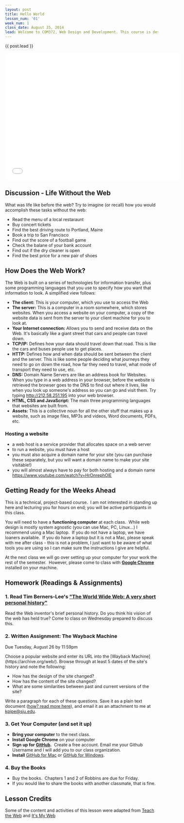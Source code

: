 ```yaml
---
layout: post
title: Hello World
lesson_num: '01'
week_num: 1
class_date: August 25, 2014
lead: Welcome to COM372, Web Design and Development. This course is designed to guide you through the process of planning, designing, and implementing your first website. In this lesson we'll gain our bearings by understanding a bit about the history of the web and how the web works.
---
```


<p class="lead">{{ post.lead }}</p>

<!--more-->

<iframe src="//slides.com/kellyannepipe/com37214-w01c01/embed" width="576" height="420" scrolling="no" frameborder="0" webkitallowfullscreen mozallowfullscreen allowfullscreen></iframe>


## Discussion - Life Without the Web

What was life like before the web? Try to imagine (or recall) how you would accomplish these tasks without the web:

- Read the menu of a local restaraunt
- Buy concert tickets
- Find the best driving route to Portland, Maine
- Book a trip to San Francisco
- Find out the score of a football game
- Check the balane of your bank account
- Find out if the dry cleaner is open
- Find the best price for a new pair of shoes

## How Does the Web Work?

The Web is built on a series of technologies for information transfer, plus some programming languages that you use to specify how you want that information to look. A simplified view follows:

- **The client:** This is your computer, which you use to access the Web
- **The server:** This is a computer in a room somewhere, which stores websites. When you access a website on your computer, a copy of the website data is sent from the server to your client machine for you to look at.
- **Your Internet connection:** Allows you to send and receive data on the Web. It's basically like a giant street that cars and people can travel down.
- **TCP/IP:** Defines how your data should travel down that road. This is like the cars and buses people use to get places.
- **HTTP:** Defines how and when data should be sent between the client and the server. This is like some people deciding what journeys they need to go on down the road, how far they need to travel, what mode of transport they need to use, etc.
- **DNS:** Domain Name Servers are like an address book for Websites. When you type in a web address in your browser, before the website is retrieved the browser goes to the DNS to find out where it lives, like when you look up someone's address so you can go and visit them. Try typing http://212.58.251.195 into your web browser.
- **HTML, CSS and JavaScript:** The main three programming languages that websites are built from.
- **Assets:** This is a collective noun for all the other stuff that makes up a website, such as image files, MP3s and videos, Word documents, PDFs, etc.


### Hosting a website
- a web host is a service provider that allocates space on a web server
- to run a website, you must have a host
- you must also acquire a domain name for your site (you can purchase these separately, but you will want a domain name to make your site visitable!)
- you will almost always have to pay for both hosting and a domain name
https://www.youtube.com/watch?v=HrOnrephOlE

## Getting Ready for the Weeks Ahead

This is a technical, project-based course.  I am not interested in standing up here and lecturing you for hours on end; you will be active participants in this class.

You will need to have a <strong>functioning computer</strong> at each class.  While web design is mostly system agnostic (you can use Mac, PC, Linux...) I recommend using a Mac laptop.  If you do not have a laptop, we have loaners available.  If you do have a laptop but it is not a Mac, please speak with me after class - this is not a problem, I just want to be aware of what tools you are using so I can make sure the instructions I give are helpful.

At the next class we will go over setting up your computer for your work the rest of the semester.  However, please come to class with <strong><a href="https://www.google.com/chrome/browser/">Google Chrome</a></strong> installed on your machine.


## Homework (Readings & Assignments)

### 1. Read Tim Berners-Lee's ["The World Wide Web: A very short personal history"](http://www.w3.org/People/Berners-Lee/ShortHistory.html)

Read the Web inventor's brief personal history. Do you think his vision of the web has held true? Come to class on Wednesday prepared to discuss this.

### 2.  Written Assignment: The Wayback Machine

<p class="due-date">Due Tuesday, August 26 by 11:59pm</p>
Choose a popular website and enter its URL into the [Wayback Machine](https://archive.org/web/). Browse through at least 5 dates of the site's history and note the following:

- How has the design of the site changed?
- How has the content of the site changed?
- What are some similarities between past and current versions of the site?

Write a paragraph for each of these questions.  Save it as a plain text document ([how? read more here](/info/saving-to-plaintext.html)), and email it as an attachment to me at [kpipe@sju.edu](mailto:kpipe@sju.edu).

### 3. Get Your Computer (and set it up)

- **Bring your computer** to the next class.
- **Install Google Chrome** on your computer
- **Sign up for [GitHub](https://github.com/join).**  Create a free account.  Email me your Github Username and I will add you to our class organization.
- **Install** [GitHub for Mac](https://mac.github.com/) or [GitHub for Windows](https://windows.github.com/).

### 4. Buy the Books

- Buy the books.</strong>  Chapters 1 and 2 of Robbins are due for Friday.
- If you would like to share the books with another classmate, that is fine.


## Lesson Credits

Some of the content and activities of this lesson were adapted from [Teach the Web](http://teachtheweb.com/course_materials/wordpress.php) and [It's My Web](http://people.mozilla.org/~cmills/st-chads/)